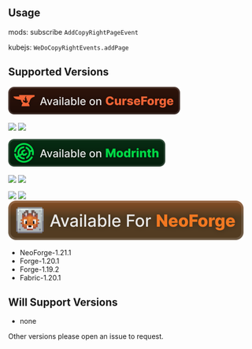 ## Usage

mods: subscribe `AddCopyRightPageEvent`

kubejs: `WeDoCopyRightEvents.addPage`

## Supported Versions
[![](https://raw.githubusercontent.com/intergrav/devins-badges/refs/heads/v3/assets/compact/available/curseforge_vector.svg)](https://www.curseforge.com/minecraft/mc-mods/we-do-copyright)

[![](http://cf.way2muchnoise.eu/full_1254805_downloads.svg)](https://www.curseforge.com/minecraft/mc-mods/we-do-copyright)
[![](http://cf.way2muchnoise.eu/versions/Available%20for_1254805_full.svg)](https://www.curseforge.com/minecraft/mc-mods/we-do-copyright/files)

[![](https://raw.githubusercontent.com/intergrav/devins-badges/refs/heads/v3/assets/compact/available/modrinth_vector.svg)](https://modrinth.com/mod/we-do-copyright)

[![](https://modrinth.roughness.technology/full_Omqm1rvx_downloads.svg)](https://modrinth.com/mod/we-do-copyright)
[![](https://modrinth.roughness.technology/versions/Available%20for_Omqm1rvx_full.svg)](https://modrinth.com/mod/we-do-copyright/versions)

![](https://raw.githubusercontent.com/intergrav/devins-badges/refs/heads/v3/assets/compact/supported/forge_vector.svg)
![](https://raw.githubusercontent.com/intergrav/devins-badges/refs/heads/v3/assets/compact/supported/fabric_vector.svg)
![](https://raw.githubusercontent.com/Hyperbole-Devs/vectors/refs/heads/neoforge_badges/assets/compact/supported/neoforge_vector.svg)

- NeoForge-1.21.1
- Forge-1.20.1
- Forge-1.19.2
- Fabric-1.20.1

## Will Support Versions

- none

Other versions please open an issue to request.